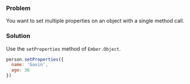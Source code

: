 ### Problem
You want to set multiple properties on an object with a single method call.

### Solution
Use the `setProperties` method of `Ember.Object`.

```js
person.setProperties({
  name: 'Gavin',
  age: 36
})
```

<!---#### Example

<a class="jsbin-embed" href="http://jsbin.com/wukapotoyi/3/edit?live">JS Bin</a>-->

